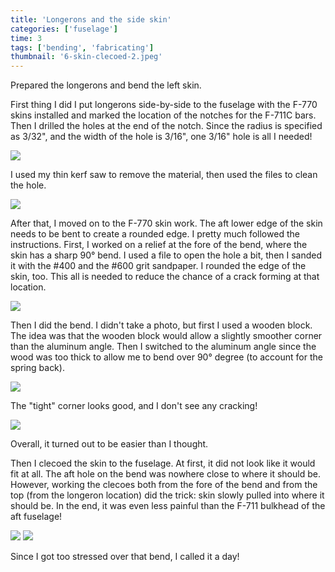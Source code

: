 ```yaml
---
title: 'Longerons and the side skin'
categories: ['fuselage']
time: 3
tags: ['bending', 'fabricating']
thumbnail: '6-skin-clecoed-2.jpeg'
---
```


Prepared the longerons and bend the left skin.

<!-- more -->

First thing I did I put longerons side-by-side to the fuselage with the F-770 skins installed and marked the location of the notches for the F-711C bars. Then I drilled the holes at the end of the notch. Since the radius is specified as 3/32", and the width of the hole is 3/16", one 3/16" hole is all I needed!

![](0-longerons-notch-drilled.jpeg)

I used my thin kerf saw to remove the material, then used the files to clean the hole.

![](1-longeron-notch.jpeg)

After that, I moved on to the F-770 skin work. The aft lower edge of the skin needs to be bent to create a rounded edge. I pretty much followed the instructions. First, I worked on a relief at the fore of the bend, where the skin has a sharp 90° bend. I used a file to open the hole a bit, then I sanded it with the #400 and the #600 grit sandpaper. I rounded the edge of the skin, too. This all is needed to reduce the chance of a crack forming at that location.

![](2-skin-corner-relief.jpeg)

Then I did the bend. I didn't take a photo, but first I used a wooden block. The idea was that the wooden block would allow a slightly smoother corner than the aluminum angle. Then I switched to the aluminum angle since the wood was too thick to allow me to bend over 90° degree (to account for the spring back).

![](3-bending-the-skin.jpeg)

The "tight" corner looks good, and I don't see any cracking!

![](4-tight-corner.jpeg)

Overall, it turned out to be easier than I thought.

Then I clecoed the skin to the fuselage. At first, it did not look like it would fit at all. The aft hole on the bend was nowhere close to where it should be. However, working the clecoes both from the fore of the bend and from the top (from the longeron location) did the trick: skin slowly pulled into where it should be. In the end, it was even less painful than the F-711 bulkhead of the aft fuselage!

![](5-skin-clecoed.jpeg)
![](6-skin-clecoed-2.jpeg)

Since I got too stressed over that bend, I called it a day!
